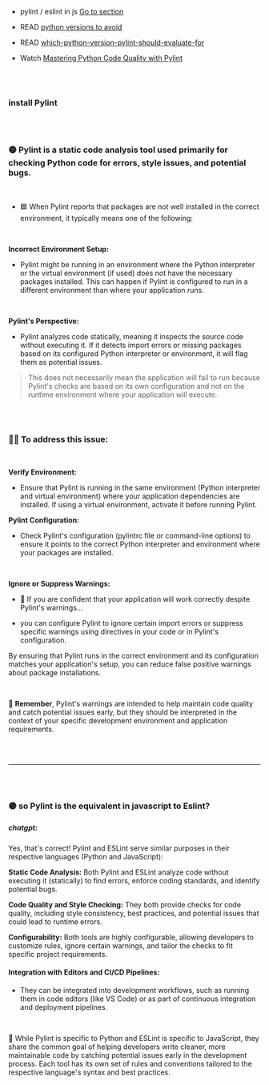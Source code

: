 
- pylint / eslint in js [Go to section](#pylint_eslint)


- READ [python versions to avoid](./z_PYENV_versions-python-toavoid.md)


- READ [which-python-version-pylint-should-evaluate-for](https://stackoverflow.com/questions/23052637/specify-which-python-version-pylint-should-evaluate-for)


- Watch [Mastering Python Code Quality with Pylint](https://youtu.be/RqdhVaX50mc?feature=shared)

<br>

<br>

### install Pylint []()

<br>
<br>

### 🟡 Pylint is a static code analysis tool used primarily for checking Python code for errors, style issues, and potential bugs.




<br>


- 🟦 When Pylint reports that packages are not well installed in the correct environment, it typically means one of the following:

<br>

**Incorrect Environment Setup:**

- Pylint might be running in an environment where the Python interpreter or the virtual environment (if used) does not have the necessary packages installed. This can happen if Pylint is configured to run in a different environment than where your application runs.

<br>

**Pylint's Perspective:**

- Pylint analyzes code statically, meaning it inspects the source code without executing it. If it detects import errors or missing packages based on its configured Python interpreter or environment, it will flag them as potential issues.



>This does not necessarily mean the application will fail to run because Pylint's checks are based on its own configuration and not on the runtime environment where your application will execute.

<br>
<br>

### 💁‍♀️ To address this issue:


<br>

**Verify Environment:**

- Ensure that Pylint is running in the same environment (Python interpreter and virtual environment) where your application dependencies are installed. If using a virtual environment, activate it before running Pylint.


**Pylint Configuration:**

- Check Pylint's configuration (pylintrc file or command-line options) to ensure it points to the correct Python interpreter and environment where your packages are installed.

<br>


**Ignore or Suppress Warnings:**

- 🍊 If you are confident that your application will work correctly despite Pylint's warnings...

- you can configure Pylint to ignore certain import errors or suppress specific warnings using directives in your code or in Pylint's configuration.


By ensuring that Pylint runs in the correct environment and its configuration matches your application's setup, you can reduce false positive warnings about package installations.


<br>

🔴 **Remember**, Pylint's warnings are intended to help maintain code quality and catch potential issues early, but they should be interpreted in the context of your specific development environment and application requirements.

<br>
<br>

---

<br>
<br>

<a name="pylint_eslint"></a>

### 🟣 so Pylint is the equivalent in javascript to Eslint?

##### chatgpt:

Yes, that's correct! Pylint and ESLint serve similar purposes in their respective languages (Python and JavaScript):

**Static Code Analysis:** Both Pylint and ESLint analyze code without executing it (statically) to find errors, enforce coding standards, and identify potential bugs.

**Code Quality and Style Checking:** They both provide checks for code quality, including style consistency, best practices, and potential issues that could lead to runtime errors.

**Configurability:** Both tools are highly configurable, allowing developers to customize rules, ignore certain warnings, and tailor the checks to fit specific project requirements.



#### Integration with Editors and CI/CD Pipelines:

- They can be integrated into development workflows, such as running them in code editors (like VS Code) or as part of continuous integration and deployment pipelines.

<br>



🍊 While Pylint is specific to Python and ESLint is specific to JavaScript, they share the common goal of helping developers write cleaner, more maintainable code by catching potential issues early in the development process. Each tool has its own set of rules and conventions tailored to the respective language's syntax and best practices.